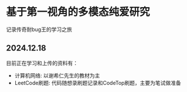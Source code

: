# 基于第一视角的多模态纯爱研究

记录传奇耐bug王的学习之旅

## 2024.12.18

目前正在学习和上传的资料有：

- 计算机网络: 以谢希仁先生的教材为主
- LeetCode刷题: 代码随想录刷题记录和CodeTop刷题，主要为笔试做准备
